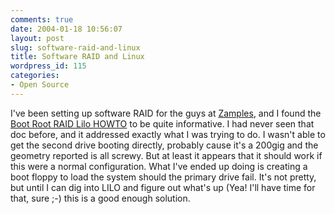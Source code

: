 ```yaml
---
comments: true
date: 2004-01-18 10:56:07
layout: post
slug: software-raid-and-linux
title: Software RAID and Linux
wordpress_id: 115
categories:
- Open Source
---
```


I've been setting up software RAID for the guys at [Zamples](http://www.zamples.com), and I found the [Boot Root RAID Lilo HOWTO](http://www.tldp.org/HOWTO/Boot+Root+Raid+LILO-3.html) to be quite informative. I had never seen that doc before, and it addressed exactly what I was trying to do. I wasn't able to get the second drive booting directly, probably cause it's a 200gig and the geometry reported is all screwy. But at least it appears that it should work if this were a normal configuration. What I've ended up doing is creating a boot floppy to load the system should the primary drive fail. It's not pretty, but until I can dig into LILO and figure out what's up (Yea! I'll have time for that, sure ;-) this is a good enough solution.
